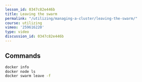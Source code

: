 ```yaml
---
lesson_id: 0347c82e446b
title: Leaving the swarm
permalink: "/utilizing/managing-a-cluster/leaving-the-swarm/"
course: utilizing
vimeo: '259616220'
type: video
discussion_id: 0347c82e446b
---
```


## Commands
```sh
docker info
docker node ls
docker swarm leave -f
```
